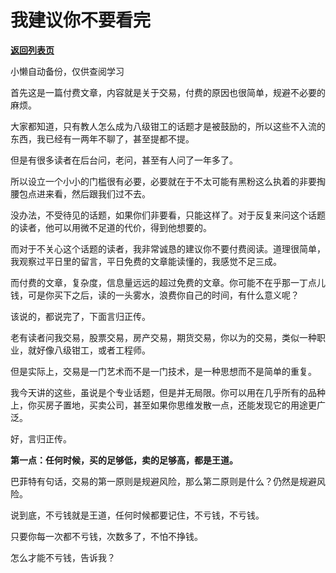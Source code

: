 # 我建议你不要看完

[**返回列表页**](/gzh/记忆承载)

小懒自动备份，仅供查阅学习

首先这是一篇付费文章，内容就是关于交易，付费的原因也很简单，规避不必要的麻烦。  

  

大家都知道，只有教人怎么成为八级钳工的话题才是被鼓励的，所以这些不入流的东西，我已经有一两年不聊了，甚至提都不提。

  

但是有很多读者在后台问，老问，甚至有人问了一年多了。

  

所以设立一个小小的门槛很有必要，必要就在于不太可能有黑粉这么执着的非要掏腰包点进来看，然后跟我们过不去。  

  

没办法，不受待见的话题，如果你们非要看，只能这样了。对于反复来问这个话题的读者，他可以用微不足道的代价，得到他想要的。

  

而对于不关心这个话题的读者，我非常诚恳的建议你不要付费阅读。道理很简单，我观察过平日里的留言，平日免费的文章能读懂的，我感觉不足三成。

  

而付费的文章，复杂度，信息量远远的超过免费的文章。你可能不在乎那一丁点儿钱，可是你买下之后，读的一头雾水，浪费你自己的时间，有什么意义呢？  

  

该说的，都说完了，下面言归正传。

  

老有读者问我交易，股票交易，房产交易，期货交易，你以为的交易，类似一种职业，就好像八级钳工，或者工程师。  

  

但是实际上，交易是一门艺术而不是一门技术，是一种思想而不是简单的重复。

  

我今天讲的这些，虽说是个专业话题，但是并无局限。你可以用在几乎所有的品种上，你买房子置地，买卖公司，甚至如果你思维发散一点，还能发现它的用途更广泛。  

  

好，言归正传。  

  

 **第一点：任何时候，买的足够低，卖的足够高，都是王道。**

  

巴菲特有句话，交易的第一原则是规避风险，那么第二原则是什么？仍然是规避风险。

  

说到底，不亏钱就是王道，任何时候都要记住，不亏钱，不亏钱。

  

只要你每一次都不亏钱，次数多了，不怕不挣钱。

  

怎么才能不亏钱，告诉我？

